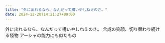 ```yaml
---
title: "外に出れるなら、なんだって構いやしねえのさ。"
date: 2024-12-20T14:21:27+09:00
---
```

外に出れるなら、なんだって構いやしねえのさ。
合成の笑顔、切り替わり続ける怪物
アーシャの能力にも似たもの
